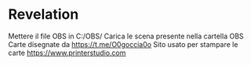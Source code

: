 # Revelation
Mettere il file OBS in C:/OBS/
Carica le scena presente nella cartella OBS
Carte disegnate da https://t.me/O0goccia0o
Sito usato per stampare le carte https://www.printerstudio.com
